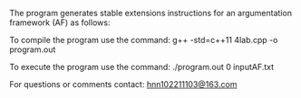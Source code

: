 The program generates  stable extensions  instructions for an argumentation framework (AF) as follows:

To compile the program use the command: g++ -std=c++11 4lab.cpp -o program.out

To execute the program use the command: ./program.out 0 inputAF.txt

For questions or comments contact: hnn102211103@163.com
